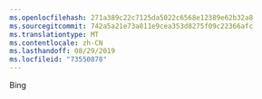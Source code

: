 ```yaml
---
ms.openlocfilehash: 271a389c22c7125da5022c6568e12389e62b32a8
ms.sourcegitcommit: 742a5a21e73a811e9cea353d8275f09c22366afc
ms.translationtype: MT
ms.contentlocale: zh-CN
ms.lasthandoff: 08/29/2019
ms.locfileid: "73550878"
---
```

Bing